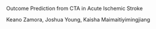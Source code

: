 Outcome Prediction from CTA in Acute Ischemic Stroke

Keano Zamora, Joshua Young, Kaisha Maimaitiyimingjiang
